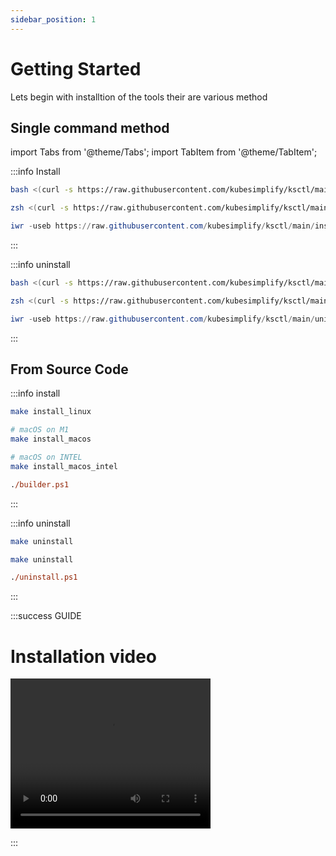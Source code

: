 ```yaml
---
sidebar_position: 1
---
```


# Getting Started

Lets begin with installtion of the tools
their are various method

## Single command method
import Tabs from '@theme/Tabs';
import TabItem from '@theme/TabItem';

:::info Install
<Tabs groupId="platform" queryString>
  <TabItem value="Linux" label="Linux" default>

```bash
bash <(curl -s https://raw.githubusercontent.com/kubesimplify/ksctl/main/install.sh)
```

  </TabItem>
  <TabItem value="MacOS" label="MacOS">

```bash
zsh <(curl -s https://raw.githubusercontent.com/kubesimplify/ksctl/main/install.sh)
```

  </TabItem>
  <TabItem value="Windows" label="Windows">

```ps1
iwr -useb https://raw.githubusercontent.com/kubesimplify/ksctl/main/install.ps1 | iex
```

  </TabItem>
</Tabs>
:::

:::info uninstall
<Tabs groupId="platform" queryString>
  <TabItem value="Linux" label="Linux" default>

```bash
bash <(curl -s https://raw.githubusercontent.com/kubesimplify/ksctl/main/uninstall.sh)
```

  </TabItem>
  <TabItem value="MacOS" label="MacOS">

```bash
zsh <(curl -s https://raw.githubusercontent.com/kubesimplify/ksctl/main/uninstall.sh)
```

  </TabItem>
  <TabItem value="Windows" label="Windows">

```ps1
iwr -useb https://raw.githubusercontent.com/kubesimplify/ksctl/main/uninstall.ps1 | iex
```

  </TabItem>
</Tabs>
:::


## From Source Code


:::info install
<Tabs groupId="platform-src" queryString>
  <TabItem value="Linux" label="Linux" default>

```bash
make install_linux
```

  </TabItem>
  <TabItem value="MacOS" label="MacOS">

```bash
# macOS on M1
make install_macos

# macOS on INTEL
make install_macos_intel
```

  </TabItem>
  <TabItem value="Windows" label="Windows">

```ps
./builder.ps1
```

  </TabItem>
</Tabs>
:::

:::info uninstall
<Tabs groupId="platform-src" queryString>
  <TabItem value="Linux" label="Linux" default>

```bash
make uninstall
```

  </TabItem>
  <TabItem value="MacOS" label="MacOS">

```bash
make uninstall
```

  </TabItem>
  <TabItem value="Windows" label="Windows">

```ps
./uninstall.ps1
```

  </TabItem>
</Tabs>
:::


:::success GUIDE

# Installation video

<video width="320" height="240" controls>
<source src="../../videos/ksctl-install.mp4" type="video/mp4" />
Your browser does not support the video tag.
</video>

:::
